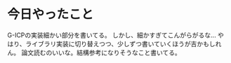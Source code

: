# 今日やったこと
G-ICPの実装細かい部分を書いてる。
しかし、細かすぎてこんがらがるな...
やはり、ライブラリ実装に切り替えつつ、少しずつ書いていくほうが吉かもしれん。
論文読むのいいな。結構参考になりそうなこと書いてる。
